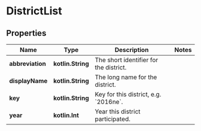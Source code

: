 
# DistrictList

## Properties
Name | Type | Description | Notes
------------ | ------------- | ------------- | -------------
**abbreviation** | **kotlin.String** | The short identifier for the district. | 
**displayName** | **kotlin.String** | The long name for the district. | 
**key** | **kotlin.String** | Key for this district, e.g. &#x60;2016ne&#x60;. | 
**year** | **kotlin.Int** | Year this district participated. | 



